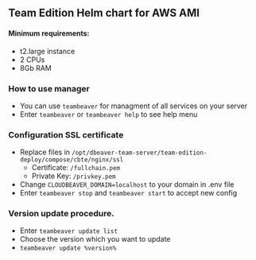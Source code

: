 ## Team Edition Helm chart for AWS AMI

#### Minimum requirements:

* t2.large instance
* 2 CPUs
* 8Gb RAM


### How to use manager

- You can use `teambeaver` for managment of all services on your server
- Enter `teambeaver` or `teambeaver help` to see help menu


### Configuration SSL certificate

- Replace files in `/opt/dbeaver-team-server/team-edition-deploy/compose/cbte/nginx/ssl`
   - Certificate: `/fullchain.pem`  
   - Private Key: `/privkey.pem`
- Change `CLOUDBEAVER_DOMAIN=localhost` to your domain in .env file
- Enter `teambeaver stop` and `teambeaver start` to accept new config


### Version update procedure.

- Enter `teambeaver update list`
- Choose the version which you want to update
- `teambeaver update %version%`